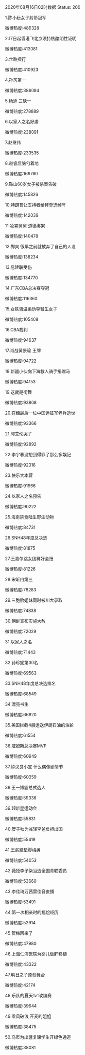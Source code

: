 2020年08月16日02时数据
Status: 200

1.陈小纭女子射箭冠军

微博热度:489328

2.17日起香港飞北京须持核酸阴性证明

微博热度:413081

3.丝路探行

微博热度:410923

4.孙芮第一

微博热度:386094

5.杨迪 三缺一

微博热度:278889

6.以家人之名好虐

微博热度:238091

7.赵继伟

微博热度:233535

8.赵睿后脑勺着地

微博热度:169760

9.鞍山60岁女子被杀案告破

微博热度:145826

10.特朗普让支持者给拜登选绰号

微博热度:142036

11.凌霄舅舅 道德绑架

微博热度:140478

12.郑爽 很早之前就放弃了自己的人设

微博热度:138234

13.易建联受伤

微博热度:134770

14.广东CBA总决赛夺冠

微博热度:116360

15.女铁骑温柔劝导轻生女子

微博热度:105408

16.CBA裁判

微博热度:94937

17.肖战黄景瑜 王牌

微博热度:94722

18.新疆小伙向下海救人骑手捐赠马

微博热度:94153

19.这就是街舞

微博热度:93808

20.在缅最后一位中国远征军老兵逝世

微博热度:93366

21.郭艾伦哭了

微博热度:92892

22.李宇春没想到得罪了那么多娱记

微博热度:92316

23.快乐大本营

微博热度:91966

24.以家人之名预告

微博热度:90222

25.海南禁食陆生野生动物

微博热度:84731

26.SNH48年度总决选

微博热度:81875

27.王嘉尔跳女团舞好会扭

微博热度:81226

28.宋昕冉第三

微博热度:78283

29.三胞胎姐妹同时被川大录取

微博热度:74838

30.朝鲜宣布实施大赦

微博热度:72029

31.以家人之名

微博热度:71443

32.孙珍妮第30名

微博热度:69563

33.SNH48年度总决选排名

微博热度:68549

34.漂亮书生

微博热度:66920

35.美国拦截4艘运送伊朗石油的油轮

微博热度:61554

36.威姆斯总决赛MVP

微博热度:60949

37.钟汉良小宝 什么偶像剧情节

微博热度:60359

38.王一博霸总式选人

微博热度:59336

39.超新星运动会

微博热度:55831

40.贺子秋为减轻李爸负担出国

微博热度:55419

41.王薪凯垫脚梅奥

微博热度:54053

42.薇娅李子柒当选全国青联委员

微博热度:53660

43.李佳琦万茜雷佳音直播

微博热度:53491

44.第一次相亲时的尴尬经历

微博热度:52914

45.贺梅回来了

微博热度:47980

46.上海仁济医院为婴儿做肝移植

微博热度:43322

47.明日之子原创舞台

微博热度:42174

48.乐队的夏天1v1改编赛

微博热度:39644

49.乘风破浪 开麦的姐姐

微博热度:38475

50.乌市为出疆复课学生开绿色通道

微博热度:38081

